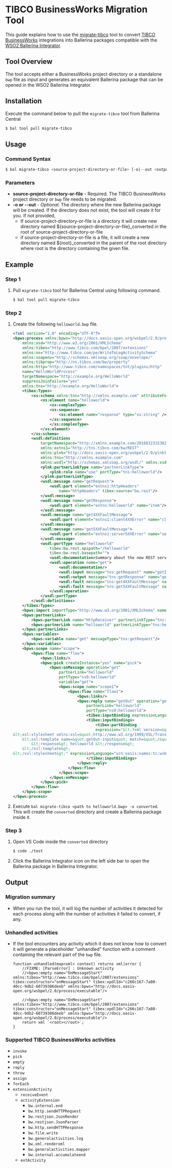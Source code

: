 # TIBCO BusinessWorks Migration Tool
This guide explains how to use the [migrate-tibco](https://central.ballerina.io/wso2/tool_migrate_tibco/latest) tool to convert
[TIBCO BusinessWorks](https://docs.tibco.com/products/tibco-activematrix-businessworks) integrations into Ballerina packages compatible with the [WSO2 Ballerina Integrator](https://wso2.com/integrator/ballerina-integrator).
## Tool Overview

The tool accepts either a BusinessWorks project directory or a standalone `bwp` file as input and generates an equivalent Ballerina package that can be opened in the WSO2 Ballerina Integrator.

## Installation

Execute the command below to pull the `migrate-tibco` tool from Ballerina Central
```bash
$ bal tool pull migrate-tibco
```

## Usage

### Command Syntax

```bash
$ bal migrate-tibco <source-project-directory-or-file> [-o|--out <output-directory>]
```

### Parameters

- **source-project-directory-or-file** - Required. The TIBCO BusinessWorks project directory or `bwp` file needs to be migrated.
- **-o or --out** - *Optional*. The directory where the new Ballerina package will be created. If the directory does not exist, the tool will create it for you. If not provided,
  - If source-project-directory-or-file is a directory it will create new directory named ${source-project-directory-or-file}_converted in the root of source-project-directory-or-file
  - if source-project-directory-or-file is a file, it will create a new directory named ${root}_converted in the parent of the root directory where root is the directory containing the given file.

## Example

### Step 1
1. Pull `migrate-tibco` tool for Ballerina Central using following command.

    ```bash
    $ bal tool pull migrate-tibco
    ```

### Step 2
1. Create the following `helloworld.bwp` file.
    ```xml
    <?xml version="1.0" encoding="UTF-8"?>
    <bpws:process xmlns:bpws="http://docs.oasis-open.org/wsbpel/2.0/process/executable"
        xmlns:xsd="http://www.w3.org/2001/XMLSchema"
        xmlns:tibex="http://www.tibco.com/bpel/2007/extensions"
        xmlns:ns="http://www.tibco.com/pe/WriteToLogActivitySchema"
        xmlns:soapenv="http://schemas.xmlsoap.org/soap/envelope/"
        xmlns:tibprop="http://ns.tibco.com/bw/property"
        xmlns:http="http://www.tibco.com/namespaces/tnt/plugins/http"
        name="HelloWorldProcess"
        targetNamespace="http://example.org/HelloWorld"
        suppressJoinFailure="yes"
        xmlns:tns="http://example.org/HelloWorld">
        <tibex:Types>
            <xs:schema xmlns:tns="http://xmlns.example.com" attributeFormDefault="unqualified" elementFormDefault="qualified" xmlns:xs="http://www.w3.org/2001/XMLSchema">
                <xs:element name="helloworld">
                    <xs:complexType>
                    <xs:sequence>
                        <xs:element name="response" type="xs:string" />
                    </xs:sequence>
                    </xs:complexType>
                </xs:element>
            </xs:schema>
            <wsdl:definitions
                targetNamespace="http://xmlns.example.com/20160323153822PLT"
                xmlns:extns1="http://tns.tibco.com/bw/REST"
                xmlns:plnk="http://docs.oasis-open.org/wsbpel/2.0/plnktype"
                xmlns:tns="http://xmlns.example.com"
                xmlns:wsdl="http://schemas.xmlsoap.org/wsdl/" xmlns:xsd="http://www.w3.org/2001/XMLSchema">
                <plnk:partnerLinkType name="partnerLinkType">
                    <plnk:role name="use" portType="tns:helloworld"/>
                </plnk:partnerLinkType>
                <wsdl:message name="getRequest">
                    <wsdl:part element="extns1:httpHeaders"
                        name="httpHeaders" tibex:source="bw.rest"/>
                </wsdl:message>
                <wsdl:message name="getResponse">
                    <wsdl:part element="extns:helloworld" name="item"/>
                </wsdl:message>
                <wsdl:message name="get4XXFaultMessage">
                    <wsdl:part element="extns1:client4XXError" name="clientError"/>
                </wsdl:message>
                <wsdl:message name="get5XXFaultMessage">
                    <wsdl:part element="extns1:server5XXError" name="serverError"/>
                </wsdl:message>
                <wsdl:portType name="helloworld"
                    tibex:bw.rest.apipath="/helloworld"
                    tibex:bw.rest.basepath="">
                    <wsdl:documentation>Summary about the new REST service.</wsdl:documentation>
                    <wsdl:operation name="get">
                        <wsdl:documentation/>
                        <wsdl:input message="tns:getRequest" name="getInput"/>
                        <wsdl:output message="tns:getResponse" name="getOutput"/>
                        <wsdl:fault message="tns:get4XXFaultMessage" name="clientFault"/>
                        <wsdl:fault message="tns:get5XXFaultMessage" name="serverFault"/>
                    </wsdl:operation>
                </wsdl:portType>
            </wsdl:definitions>
        </tibex:Types>
        <bpws:import importType="http://www.w3.org/2001/XMLSchema" namespace="http://www.tibco.com/namespaces/tnt/plugins/http"/>
        <bpws:partnerLinks>
            <bpws:partnerLink name="HttpReceiver" partnerLinkType="tns:HttpReceiver" myRole="use"/>
            <bpws:partnerLink name="helloworld" partnerLinkType="tns:helloworld" myRole="use"/>
        </bpws:partnerLinks>
        <bpws:variables>
            <bpws:variable name="get" messageType="tns:getRequest"/>
        </bpws:variables>
        <bpws:scope name="scope">
            <bpws:flow name="flow">
                <bpws:links/>
                <bpws:pick createInstance="yes" name="pick">
                    <bpws:onMessage operation="get"
                        partnerLink="helloworld"
                        portType="ns0:helloworld"
                        variable="get">
                        <bpws:scope name="scope1">
                            <bpws:flow name="flow1">
                                <bpws:links/>
                                <bpws:reply name="getOut" operation="get"
                                    partnerLink="helloworld"
                                    portType="ns0:helloworld">
                                    <tibex:inputBinding expressionLanguage="urn:oasis:names:tc:wsbpel:2.0:sublang:xslt1.0">&lt;?xml version="1.0" encoding="UTF-8"?&gt;&lt;xsl:stylesheet xmlns:xsl="http://www.w3.org/1999/XSL/Transform" xmlns:tns="http://xmlns.example.com" version="2.0"&gt;     &lt;xsl:template name="getOut-input" match="/"&gt;         &lt;helloworld&gt; &lt;response&gt; helloworld &lt;/response&gt;&lt;/helloworld&gt;     &lt;/xsl:template&gt; &lt;/xsl:stylesheet&gt;</tibex:inputBinding>
                                    <tibex:inputBindings>
                                        <tibex:partBinding
                                        expression="&lt;?xml version=&quot;1.0&quot; encoding=&quot;UTF-8&quot;?&gt;
    &lt;xsl:stylesheet xmlns:xsl=&quot;http://www.w3.org/1999/XSL/Transform&quot; xmlns:tns=&quot;http://xmlns.example.com&quot; version=&quot;2.0&quot;&gt;
        &lt;xsl:template name=&quot;getOut-input&quot; match=&quot;/&quot;&gt;
            &lt;response&gt; helloworld &lt;/response&gt;
        &lt;/xsl:template&gt;
    &lt;/xsl:stylesheet&gt;" expressionLanguage="urn:oasis:names:tc:wsbpel:2.0:sublang:xslt1.0"/>
                                    </tibex:inputBindings>
                                </bpws:reply>
                            </bpws:flow>
                        </bpws:scope>
                    </bpws:onMessage>
                </bpws:pick>
            </bpws:flow>
        </bpws:scope>
    </bpws:process>
    ```
2. Execute `bal migrate-tibco <path to helloworld.bwp> -o converted`. This will create the `converted` directory and create a Ballerina package inside it.

### Step 3
1. Open VS Code inside the `converted` directory
    ```bash
    $ code ./test
    ```
2. Click the Ballerina Integrator icon on the left side bar to open the Ballerina package in Ballerina Integrator.

## Output

### Migration summary

- When you run the tool, it will log the number of activities it detected for each process along with the number of activities it failed to convert, if any.

### Unhandled activities

- If the tool encounters any activity which it does not know how to convert it will generate a placeholder "unhandled" function with a comment containing the relevant part of the `bwp` file.

    ```ballerina
    function unhandled(map<xml> context) returns xml|error {
        //FIXME: [ParseError] : Unknown activity
        //<bpws:empty name="OnMessageStart" xmlns:tibex="http://www.tibco.com/bpel/2007/extensions" tibex:constructor="onMessageStart" tibex:xpdlId="c266c167-7a80-40cc-9db2-60739386deeb" xmlns:bpws="http://docs.oasis-open.org/wsbpel/2.0/process/executable"/>

        //<bpws:empty name="OnMessageStart" xmlns:tibex="http://www.tibco.com/bpel/2007/extensions" tibex:constructor="onMessageStart" tibex:xpdlId="c266c167-7a80-40cc-9db2-60739386deeb" xmlns:bpws="http://docs.oasis-open.org/wsbpel/2.0/process/executable"/>
        return xml `<root></root>`;
    }
    ```

### Supported TIBCO BusinessWorks activities

- `invoke`
- `pick`
- `empty`
- `reply`
- `throw`
- `assign`
- `forEach`
- `extensionActivity`
  - `receiveEvent`
  - `activityExtension`
    - `bw.internal.end`
    - `bw.http.sendHTTPRequest`
    - `bw.restjson.JsonRender`
    - `bw.restjson.JsonParser`
    - `bw.http.sendHTTPResponse`
    - `bw.file.write`
    - `bw.generalactivities.log`
    - `bw.xml.renderxml`
    - `bw.generalactivities.mapper`
    - `bw.internal.accumulateend`
  - `extActivity`
